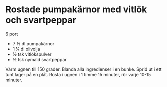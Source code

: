 # Rostade pumpakärnor med vitlök och svartpeppar

6 port

 - 7 ½ dl pumpakärnor
 - 1 ¼ dl olivolja
 - ½ tsk vitlökspulver
 - ½ tsk nymald svartpeppar

Värm ugnen till 150 grader. Blanda alla ingredienser i en bunke. Sprid ut i ett tunt lager på en plåt. Rosta i ugnen i 1 timme 15 minuter, rör varje 10-15 minuter.
